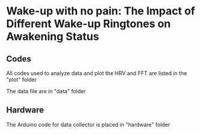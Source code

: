 # **Wake-up with no pain: The Impact of Different Wake-up Ringtones on Awakening Status**

## Codes

All codes used to analyze data and plot the HRV and FFT are listed in the "plot" folder

The data file are in "data" folder

## Hardware

The Arduino code for data collector is placed in "hardware" folder